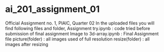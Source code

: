 # ai_201_assignment_01
Official Assignment no. 1, PIAIC, Quarter 02
In the uploaded files you will find following files and folder,
	Assignment try.ipynb       :   code tried before submission of final assignment
  Image to 3d-array.ipynb    :   Final Assignment file
  picture(folder)            :   all images used of full resolution
  resize(folder)             :   all images after resizing
